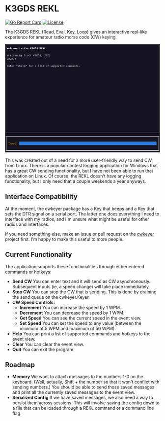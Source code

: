 # K3GDS REKL

[![Go Report Card](https://goreportcard.com/badge/github.com/scottmcleodjr/rekl)](https://goreportcard.com/report/github.com/scottmcleodjr/rekl)
[![License](https://img.shields.io/badge/License-BSD_2--Clause-blue.svg)](LICENSE)

The K3GDS REKL (Read, Eval, Key, Loop) gives an interactive repl-like experience for amateur radio morse code (CW) keying.

![REKL Demo GIF](demo.gif)

This was created out of a need for a more user-friendly way to send CW from Linux.  There is a popular contest logging application for Windows that has a great CW sending functionality, but I have not been able to run that application on Linux.  Of course, the REKL doesn't have any logging functionality, but I only need that a couple weekends a year anyways.

## Interface Compatibility

At the moment, the cwkeyer package has a Key that beeps and a Key that sets the DTR signal on a serial port.  The latter one does everything I need to interface with my radios, and I'm unsure what might be useful for other radios and interfaces.

If you need something else, make an issue or pull request on the [cwkeyer](https://www.github.com/scottmcleodjr/cwkeyer) project first.  I'm happy to make this useful to more people.

## Current Functionality

The application supports these functionalities through either entered commands or hotkeys:

- **Send CW** You can enter text and it will send as CW asynchronously.  Subsequent inputs (ie, a speed change) will take place immediately. 
- **Stop CW** You can stop the CW that is sending.  This is done by draining the send queue on the cwkeyer.Keyer.
- **CW Speed Controls:**
  - **Increment** You can increase the speed by 1 WPM.
  - **Decrement** You can decrease the speed by 1 WPM.
  - **Get Speed** You can see the current speed in the event view.
  - **Set Speed** You can set the speed to any value (between the minimum of 5 WPM and maximum of 50 WPM).
- **Help** You can print a list of supported commands and hotkeys to the event view.
- **Clear** You can clear the event view.
- **Quit** You can exit the program.

## Roadmap

- **Memory** We want to attach messages to the numbers 1-0 on the keyboard.  (Well, actually, Shift + the number so that it won't conflict with sending numbers.)  You should be able to send those saved messages and print all the currently saved messages to the event view.
- **Serialized Config** If we have saved messages, we also need a way to persist them across sessions.  This will involve saving the config down to a file that can be loaded through a REKL command or a command line flag.
